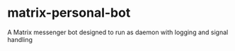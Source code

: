 # matrix-personal-bot
A Matrix messenger bot designed to run as daemon with logging and signal handling
